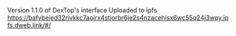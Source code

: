 Version 1.1.0 of DexTop's interface
Uploaded to ipfs
https://bafybeied32rivkkc7aojrx4stjorbr6je2s4nzacehisx6wc55q24j3wpy.ipfs.dweb.link/#/
